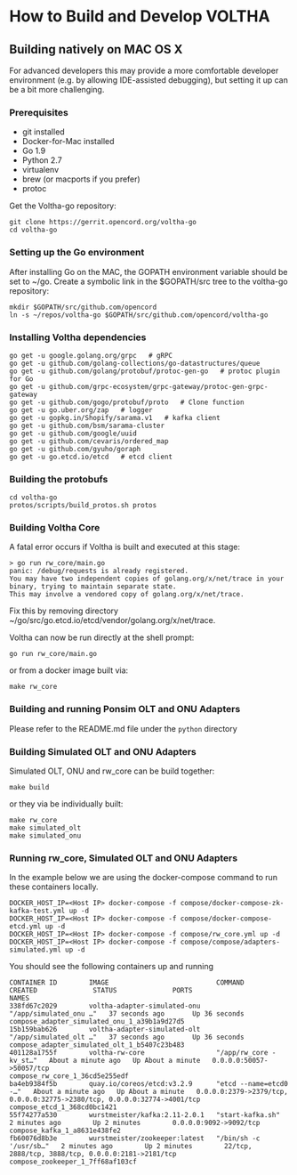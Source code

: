 # How to Build and Develop VOLTHA

## Building natively on MAC OS X

For advanced developers this may provide a more comfortable developer environment
(e.g. by allowing IDE-assisted debugging), but setting it up can be a bit more challenging.

### Prerequisites

* git installed
* Docker-for-Mac installed
* Go 1.9
* Python 2.7
* virtualenv
* brew (or macports if you prefer)
* protoc

Get the Voltha-go repository:
```
git clone https://gerrit.opencord.org/voltha-go
cd voltha-go
```

### Setting up the Go environment

After installing Go on the MAC, the GOPATH environment variable should be set to ~/go.
Create a symbolic link in the $GOPATH/src tree to the voltha-go repository:

```
mkdir $GOPATH/src/github.com/opencord
ln -s ~/repos/voltha-go $GOPATH/src/github.com/opencord/voltha-go
```

### Installing Voltha dependencies

```
go get -u google.golang.org/grpc   # gRPC
go get -u github.com/golang-collections/go-datastructures/queue
go get -u github.com/golang/protobuf/protoc-gen-go   # protoc plugin for Go
go get -u github.com/grpc-ecosystem/grpc-gateway/protoc-gen-grpc-gateway
go get -u github.com/gogo/protobuf/proto   # Clone function
go get -u go.uber.org/zap   # logger
go get -u gopkg.in/Shopify/sarama.v1   # kafka client
go get -u github.com/bsm/sarama-cluster
go get -u github.com/google/uuid
go get -u github.com/cevaris/ordered_map
go get -u github.com/gyuho/goraph
go get -u go.etcd.io/etcd   # etcd client
```

### Building the protobufs
```
cd voltha-go
protos/scripts/build_protos.sh protos
```

### Building Voltha Core
A fatal error occurs if Voltha is built and executed at this stage:
```
> go run rw_core/main.go
panic: /debug/requests is already registered.
You may have two independent copies of golang.org/x/net/trace in your binary, trying to maintain separate state.
This may involve a vendored copy of golang.org/x/net/trace.
```
Fix this by removing directory ~/go/src/go.etcd.io/etcd/vendor/golang.org/x/net/trace.

Voltha can now be run directly at the shell prompt:
```
go run rw_core/main.go
```
or from a docker image built via:
```
make rw_core
```

### Building and running Ponsim OLT and ONU Adapters
Please refer to the README.md file under the ```python``` directory


### Building Simulated OLT and ONU Adapters
Simulated OLT, ONU and rw_core can be build together:
```
make build
```
or they via be individually built:
```
make rw_core
make simulated_olt
make simulated_onu
```

### Running rw_core, Simulated OLT and ONU Adapters
In the example below we are using the docker-compose command to run these containers locally.
```
DOCKER_HOST_IP=<Host IP> docker-compose -f compose/docker-compose-zk-kafka-test.yml up -d
DOCKER_HOST_IP=<Host IP> docker-compose -f compose/docker-compose-etcd.yml up -d
DOCKER_HOST_IP=<Host IP> docker-compose -f compose/rw_core.yml up -d
DOCKER_HOST_IP=<Host IP> docker-compose -f compose/compose/adapters-simulated.yml up -d
```

You should see the following containers up and running

```$xslt
CONTAINER ID        IMAGE                           COMMAND                  CREATED              STATUS              PORTS                                                                      NAMES
338fd67c2029        voltha-adapter-simulated-onu    "/app/simulated_onu …"   37 seconds ago       Up 36 seconds                                                                                  compose_adapter_simulated_onu_1_a39b1a9d27d5
15b159bab626        voltha-adapter-simulated-olt    "/app/simulated_olt …"   37 seconds ago       Up 36 seconds                                                                                  compose_adapter_simulated_olt_1_b5407c23b483
401128a1755f        voltha-rw-core                  "/app/rw_core -kv_st…"   About a minute ago   Up About a minute   0.0.0.0:50057->50057/tcp                                                   compose_rw_core_1_36cd5e255edf
ba4eb9384f5b        quay.io/coreos/etcd:v3.2.9      "etcd --name=etcd0 -…"   About a minute ago   Up About a minute   0.0.0.0:2379->2379/tcp, 0.0.0.0:32775->2380/tcp, 0.0.0.0:32774->4001/tcp   compose_etcd_1_368cd0bc1421
55f74277a530        wurstmeister/kafka:2.11-2.0.1   "start-kafka.sh"         2 minutes ago        Up 2 minutes        0.0.0.0:9092->9092/tcp                                                     compose_kafka_1_a8631e438fe2
fb60076d8b3e        wurstmeister/zookeeper:latest   "/bin/sh -c '/usr/sb…"   2 minutes ago        Up 2 minutes        22/tcp, 2888/tcp, 3888/tcp, 0.0.0.0:2181->2181/tcp                         compose_zookeeper_1_7ff68af103cf
```




